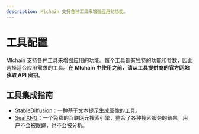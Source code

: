 ```yaml
---
description: Mlchain 支持各种工具来增强应用的功能。
---
```


# 工具配置

Mlchain 支持各种工具来增强应用的功能。每个工具都有独特的功能和参数，因此选择适合应用需求的工具。**在 Mlchain 中使用之前，请从工具提供商的官方网站获取 API 密钥。**

## 工具集成指南

- [StableDiffusion](./stable-diffusion.md)：一种基于文本提示生成图像的工具。
- [SearXNG](./searxng.md)：一个免费的互联网元搜索引擎，整合了各种搜索服务的结果。用户不会被跟踪，也不会被分析。
